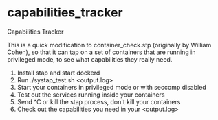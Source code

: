 # capabilities_tracker
Capabilities Tracker

This is a quick modification to container_check.stp (originally by
William Cohen), so that it can tap on a set of containers that are
running in privileged mode, to see what capabilities they really need.

1. Install stap and start dockerd
2. Run ./systap_test.sh <output.log>
3. Start your containers in privileged mode or with seccomp disabled
4. Test out the services running inside your containers
5. Send ^C or kill the stap process, don't kill your containers
6. Check out the capabilities you need in your <output.log>
